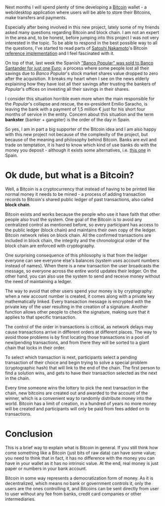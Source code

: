 Next months I will spend plenty of time developing a [Bitcoin](https://en.wikipedia.org/wiki/Bitcoin) wallet - a web/desktop application where users will be able to store their Bitcoins, make transfers and payments.

Especially after being involved in this new project, lately some of my friends asked many questions regarding Bitcoin and block chain. I am not an expert in the area and, to be honest, before jumping into this project I was not very interested in the topic. To be able to respond in the best possible way to all the questions, I've started to read parts of [Satoshi Nakamoto](https://en.wikipedia.org/wiki/Satoshi_Nakamoto)'s Bitcoin [reference implementation](https://bitcoin.org/en/bitcoin-paper) and I feel fascinated with it.

On top of that, last week the Spanish ["Banco Popular" was sold to Banco Santander for just one Euro](https://econews.pt/2017/06/07/santander-acquires-banco-popular-for-one-euro/); a process where some people lost all their savings due to *Banco Popular*'s stock market shares value dropped to zero after the acquisition. It breaks my heart when I see on the news elderly explaining how they have lost all their savings after trusting the bankers of *Popular*'s offices on investing all their savings in their shares.

I consider this situation horrible even more when the main responsible for the *Popular*'s collapse and rescue, the ex-president Emilio Saracho, is leaving the bank with a payment of 1,5 million € just for his short four months of service in the entity. Concern about this situation and the term **bankster** (banker + gangster) is the order of the day in Spain.

So yes, I am in part a big supporter of the Bitcoin idea and I am also happy with this new project not because of the complexity of the project, but because of the meaning and philosophy behind Bitcoin. Banks are evil and trade on temptation, it is hard to know which kind of use banks do with the money you deposit - although it exists some alternatives, i.e. [this one](https://www.triodos.es/es/conozca-triodos-bank/que-hacemos/) in Spain.


# Ok dude, but what is a Bitcoin?

Well, a Bitcoin is a cryptocurrency that instead of having to be printed like normal money it needs to be mined - a process of adding transaction records to Bitcoin's shared public ledger of past transactions, also called **block chain**.

Bitcoin exists and works because the people who use it have faith that other people also trust the system. One goal of the Bitcoin is to avoid any centralized control as mentioned before, so every participant has access to the public ledger (block chain) and maintains their own copy of the ledger. Bitcoin network relies on block chain. All the confirmed transactions are included in block chain, the integrity and the chronological order of the block chain are enforced with cryptography.

One surprising consequence of this philosophy is that from the ledger everyone can see everyone else's balances (system uses account numbers instead of names). When there is a new transaction the user broadcasts the message, so everyone across the entire world updates their ledger. On the other hand, you can also use the system to send and receive money without the need of maintaining a ledger.

The way to avoid that other users spend your money is by cryptography: when a new account number is created, it comes along with a private key mathematically linked. Every transaction message is encrypted with the private key of the user resulting in the creation of a signature. Another function allows other people to check the signature, making sure that it applies to that specific transaction.

The control of the order in transactions is critical, as network delays may cause transactions arrive in different orders at different places. The way to avoid those problems is by first locating those transactions in a pool of new/pending transactions, and from there they will be sorted to a giant chain that locks in their order.

To select which transaction is next, participants select a pending transaction of their choice and begin trying to solve a special problem (cryptographic hash) that will link to the end of the chain. The first person to find a solution wins, and gets to have their transaction selected as the next in the chain.

Every time someone wins the lottery to pick the next transaction in the chain, new bitcoins are created out and awarded to the account of the winner, which is a convenient way to randomly distribute money into the world. Bitcoin has a limit of creation, in a hundred of years no more money will be created and participants will only be paid from fees added on to transactions.


# Conclusion

This is a brief way to explain what is Bitcoin in general. If you still think how come something like a Bitcoin (just bits of raw data) can have some value; you need to think that in fact, it has no difference with the money you can have in your wallet as it has no intrinsic value. At the end, real money is just paper or numbers in your bank account.

Bitcoin in some way represents a democratization form of money. As it is decentralized, which means no bank or government controls it, only the users are the ones controlling it, and Bitcoins can be sent directly from user to user without any fee from banks, credit card companies or other intermediaries.

